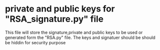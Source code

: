# private and public keys for "RSA_signature.py" file
This file will store the signature,private and public keys to be used or generated form the "RSA.py" file. The keys and signatuer should be should be hiddin for security purpose

